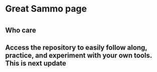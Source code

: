 <h1> Great Sammo page <h1>
  <h2> Who care <h2>
Access the repository to easily follow along, practice, and experiment with your own tools.
This is next update

